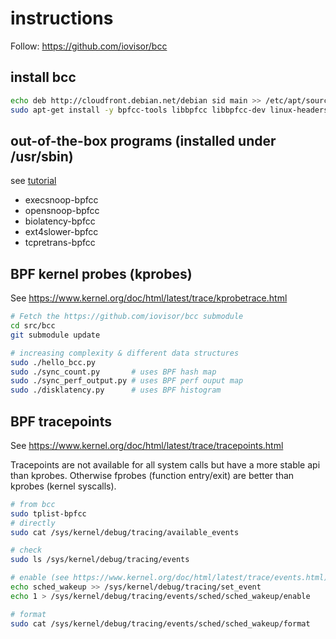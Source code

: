 # instructions

Follow: https://github.com/iovisor/bcc

## install bcc

```bash
echo deb http://cloudfront.debian.net/debian sid main >> /etc/apt/sources.list
sudo apt-get install -y bpfcc-tools libbpfcc libbpfcc-dev linux-headers-$(uname -r)
```

## out-of-the-box programs (installed under /usr/sbin)

see [tutorial](https://github.com/iovisor/bcc/blob/master/docs/tutorial.md)
- execsnoop-bpfcc
- opensnoop-bpfcc
- biolatency-bpfcc
- ext4slower-bpfcc
- tcpretrans-bpfcc

## BPF kernel probes (kprobes)

See https://www.kernel.org/doc/html/latest/trace/kprobetrace.html

```bash
# Fetch the https://github.com/iovisor/bcc submodule
cd src/bcc
git submodule update

# increasing complexity & different data structures
sudo ./hello_bcc.py
sudo ./sync_count.py       # uses BPF hash map
sudo ./sync_perf_output.py # uses BPF perf ouput map
sudo ./disklatency.py      # uses BPF histogram
```

##  BPF tracepoints

See https://www.kernel.org/doc/html/latest/trace/tracepoints.html

Tracepoints are not available for all system calls but have a more stable api than kprobes.
Otherwise fprobes (function entry/exit) are better than kprobes (kernel syscalls).

```bash
# from bcc
sudo tplist-bpfcc
# directly
sudo cat /sys/kernel/debug/tracing/available_events

# check
sudo ls /sys/kernel/debug/tracing/events

# enable (see https://www.kernel.org/doc/html/latest/trace/events.html)
echo sched_wakeup >> /sys/kernel/debug/tracing/set_event
echo 1 > /sys/kernel/debug/tracing/events/sched/sched_wakeup/enable

# format
sudo cat /sys/kernel/debug/tracing/events/sched/sched_wakeup/format
```